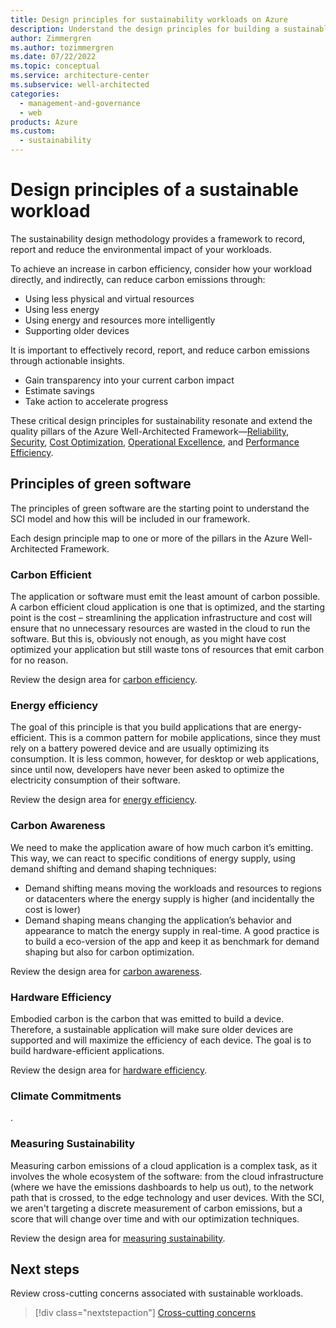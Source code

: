 ```yaml
---
title: Design principles for sustainability workloads on Azure
description: Understand the design principles for building a sustainable application on Microsoft Azure.
author: Zimmergren
ms.author: tozimmergren
ms.date: 07/22/2022
ms.topic: conceptual
ms.service: architecture-center
ms.subservice: well-architected
categories:
  - management-and-governance
  - web
products: Azure
ms.custom:
  - sustainability
---
```


# Design principles of a sustainable workload

The sustainability design methodology provides a framework to record, report and reduce the environmental impact of your workloads.

To achieve an increase in carbon efficiency, consider how your workload directly, and indirectly, can reduce carbon emissions through:

- Using less physical and virtual resources
- Using less energy
- Using energy and resources more intelligently
- Supporting older devices

It is important to effectively record, report, and reduce carbon emissions through actionable insights.

- Gain transparency into your current carbon impact
- Estimate savings
- Take action to accelerate progress

These critical design principles for sustainability resonate and extend the quality pillars of the Azure Well-Architected Framework&mdash;[Reliability](/azure/architecture/framework/#reliability), [Security](/azure/architecture/framework/security/), [Cost Optimization](/azure/architecture/framework/cost/), [Operational Excellence](/azure/architecture/framework/devops/), and [Performance Efficiency](/azure/architecture/framework/scalability/).

## Principles of green software

The principles of green software are the starting point to understand the SCI model and how this will be included in our framework.

Each design principle map to one or more of the pillars in the Azure Well-Architected Framework.

### Carbon Efficient

The application or software must emit the least amount of carbon possible. A carbon efficient cloud application is one that is optimized, and the starting point is the cost – streamlining the application infrastructure and cost will ensure that no unnecessary resources are wasted in the cloud to run the software. But this is, obviously not enough, as you might have cost optimized your application but still waste tons of resources that emit carbon for no reason.

Review the design area for [carbon efficiency](sustainability-carbon-efficiency.md).

### Energy efficiency

The goal of this principle is that you build applications that are energy-efficient. This is a common pattern for mobile applications, since they must rely on a battery powered device and are usually optimizing its consumption. It is less common, however, for desktop or web applications, since until now, developers have never been asked to optimize the electricity consumption of their software.

Review the design area for [energy efficiency](sustainability-energy-efficiency.md).

### Carbon Awareness

We need to make the application aware of how much carbon it’s emitting. This way, we can react to specific conditions of energy supply, using demand shifting and demand shaping techniques:

- Demand shifting means moving the workloads and resources to regions or datacenters where the energy supply is higher (and incidentally the cost is lower)
- Demand shaping means changing the application’s behavior and appearance to match the energy supply in real-time. A good practice is to build a eco-version of the app and keep it as benchmark for demand shaping but also for carbon optimization.

Review the design area for [carbon awareness](sustainability-carbon-awareness.md).

### Hardware Efficiency

Embodied carbon is the carbon that was emitted to build a device. Therefore, a sustainable application will make sure older devices are supported and will maximize the efficiency of each device.  The goal is to build hardware-efficient applications.

Review the design area for [hardware efficiency](sustainability-hardware-efficiency.md).

### Climate Commitments

.

### Measuring Sustainability

Measuring carbon emissions of a cloud application is a complex task, as it involves the whole ecosystem of the software: from the cloud infrastructure (where we have the emissions dashboards to help us out), to the network path that is crossed, to the edge technology and user devices. With the SCI, we aren't targeting a discrete measurement of carbon emissions, but a score that will change over time and with our optimization techniques.

Review the design area for [measuring sustainability](sustainability-measuring.md).

## Next steps

Review cross-cutting concerns associated with sustainable workloads.

> [!div class="nextstepaction"]
> [Cross-cutting concerns](sustainability-cross-cutting-concerns.md)